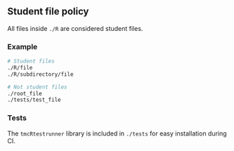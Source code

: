 ## Student file policy

All files inside `./R` are considered student files.

### Example

```bash
# Student files
./R/file
./R/subdirectory/file

# Not student files
./root_file
./tests/test_file
```

### Tests

The `tmcRtestrunner` library is included in `./tests` for easy installation during CI.
